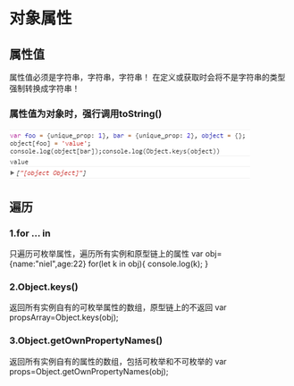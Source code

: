 # 对象属性
## 属性值
属性值必须是字符串，字符串，字符串！
在定义或获取时会将不是字符串的类型强制转换成字符串！
### 属性值为对象时，强行调用toString()
![](https://github.com/0ragdoll0/FE_NOTE/blob/master/pics/props.PNG)
## 遍历
### 1.for ... in
只遍历可枚举属性，遍历所有实例和原型链上的属性
var obj={name:"niel",age:22}
for(let k in obj){
  console.log(k);
}

### 2.Object.keys()
返回所有实例自有的可枚举属性的数组，原型链上的不返回
var propsArray=Object.keys(obj);

### 3.Object.getOwnPropertyNames()
返回所有实例自有的属性的数组，包括可枚举和不可枚举的
var props=Object.getOwnPropertyNames(obj);
